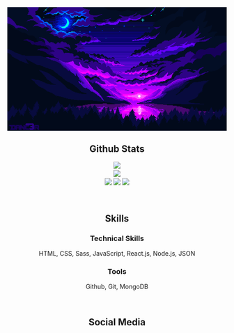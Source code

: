 <!-- <p align="center"> -->
  <img align="center" src="https://github.com/ChristopherBenton145/ChristopherBenton145/blob/main/images/github-background.gif" />
<!-- </p> -->

<h2 align="center">Github Stats</h2>
<p align="center">
  <img  src = "https://github-readme-stats.vercel.app/api?username=ChristopherBenton145&show_icons=true&theme=radical&line_height=25">
  <br />
  <img  src="https://github-readme-streak-stats.herokuapp.com/?user=ChristopherBenton145&show_icons=true&locale=en&layout=compact&theme=radical&line_height=0" />
  </br />
  <img src="https://badges.pufler.dev/visits/ChristopherBenton145/ChristopherBenton145"/>
  <img src="https://badges.pufler.dev/repos/ChristopherBenton145"/>
  <img src="https://badges.pufler.dev/commits/monthly/ChristopherBenton145" />
</p>

<br />

<h2 align="center">Skills</h2>
<p align = "left">
  <h3 align="center">Technical Skills</h3>
  <p align="center">HTML, CSS, Sass, JavaScript, React.js, Node.js, JSON</p>
  <h3 align="center">Tools</h3>
  <p align="center">Github, Git, MongoDB</p>
</p>

<br />

<h2 align="center">Social Media</h2>
<p align = "center">
  
</p>
